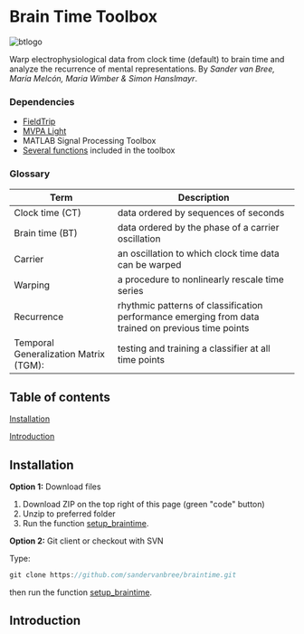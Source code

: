 # Brain Time Toolbox

![btlogo](https://i.imgur.com/cjhrUnt.png)

Warp electrophysiological data from clock time (default) to brain time and analyze the recurrence of mental representations. By *Sander van Bree, María Melcón, Maria Wimber & Simon Hanslmayr*.

### Dependencies
- [FieldTrip](http://www.fieldtriptoolbox.org/download/)
- [MVPA Light](https://github.com/treder/MVPA-Light)
- MATLAB Signal Processing Toolbox
- [Several functions](dependencies) included in the toolbox

### Glossary
| Term | Description |
| --- | --- |
| Clock time (CT) | data ordered by sequences of seconds |
| Brain time (BT) | data ordered by the phase of a carrier oscillation |
| Carrier | an oscillation to which clock time data can be warped |
| Warping | a procedure to nonlinearly rescale time series |
| Recurrence | rhythmic patterns of classification performance emerging from data trained on previous time points |
| Temporal Generalization Matrix (TGM): | testing and training a classifier at all time points |

## Table of contents
[Installation](#installation)

[Introduction](#introduction)

## Installation
**Option 1:** Download files

1. Download ZIP on the top right of this page (green "code" button)
2. Unzip to preferred folder
3. Run the function [setup_braintime](setup).

**Option 2:** Git client or checkout with SVN

Type:
```java
git clone https://github.com/sandervanbree/braintime.git
```
then run the function [setup_braintime](setup).

## Introduction

